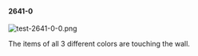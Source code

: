 #### 2641-0
![test-2641-0-0.png](https://github.com/lil-lab/nlvr/raw/master/nlvr/test/images/5/test-2641-0-0.png "test-2641-0-0.png")

The items of all 3 different colors are touching the wall.